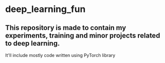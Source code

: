 # deep_learning_fun
## This repository is made to contain my experiments, training and minor projects related to deep learning.
It'll include mostly code written using PyTorch library
